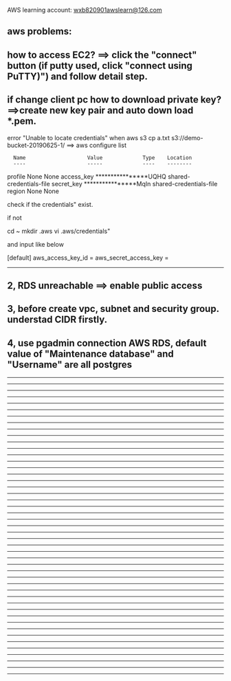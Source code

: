 AWS learning account: wxb820901awslearn@126.com

aws problems:
------------------------------------------------------------------------------------------------------------------------
how to access EC2?
==> click the "connect" button (if putty used, click "connect using PuTTY)") and follow detail step.
------------------------------------------------------------------------------------------------------------------------
if change client pc how to download private key?
==>create new key pair and auto down load *.pem.
------------------------------------------------------------------------------------------------------------------------
error "Unable to locate credentials" when aws s3 cp a.txt s3://demo-bucket-20190625-1/
==> aws configure list

      Name                    Value             Type    Location
      ----                    -----             ----    --------
   profile                <not set>             None    None
access_key     ****************UQHQ shared-credentials-file
secret_key     ****************MqIn shared-credentials-file
    region                <not set>             None    None

check if the credentials" exist.

if not

cd ~
mkdir .aws
vi .aws/credentials"

and input like below

[default]
aws_access_key_id =
aws_secret_access_key =

------------------------------------------------------------------------------------------------------------------------
2, RDS unreachable
==> enable public access
------------------------------------------------------------------------------------------------------------------------
3, before create vpc, subnet and security group. understad CIDR firstly.
------------------------------------------------------------------------------------------------------------------------
4, use pgadmin connection AWS RDS, default value of "Maintenance database" and "Username" are all postgres
------------------------------------------------------------------------------------------------------------------------
------------------------------------------------------------------------------------------------------------------------
------------------------------------------------------------------------------------------------------------------------
------------------------------------------------------------------------------------------------------------------------
------------------------------------------------------------------------------------------------------------------------
------------------------------------------------------------------------------------------------------------------------
------------------------------------------------------------------------------------------------------------------------
------------------------------------------------------------------------------------------------------------------------
------------------------------------------------------------------------------------------------------------------------
------------------------------------------------------------------------------------------------------------------------
------------------------------------------------------------------------------------------------------------------------
------------------------------------------------------------------------------------------------------------------------
------------------------------------------------------------------------------------------------------------------------
------------------------------------------------------------------------------------------------------------------------
------------------------------------------------------------------------------------------------------------------------
------------------------------------------------------------------------------------------------------------------------
------------------------------------------------------------------------------------------------------------------------
------------------------------------------------------------------------------------------------------------------------
------------------------------------------------------------------------------------------------------------------------
------------------------------------------------------------------------------------------------------------------------
------------------------------------------------------------------------------------------------------------------------
------------------------------------------------------------------------------------------------------------------------
------------------------------------------------------------------------------------------------------------------------
------------------------------------------------------------------------------------------------------------------------
------------------------------------------------------------------------------------------------------------------------
------------------------------------------------------------------------------------------------------------------------
------------------------------------------------------------------------------------------------------------------------
------------------------------------------------------------------------------------------------------------------------
------------------------------------------------------------------------------------------------------------------------
------------------------------------------------------------------------------------------------------------------------
------------------------------------------------------------------------------------------------------------------------
------------------------------------------------------------------------------------------------------------------------
------------------------------------------------------------------------------------------------------------------------
------------------------------------------------------------------------------------------------------------------------
------------------------------------------------------------------------------------------------------------------------
------------------------------------------------------------------------------------------------------------------------
------------------------------------------------------------------------------------------------------------------------
------------------------------------------------------------------------------------------------------------------------
------------------------------------------------------------------------------------------------------------------------
------------------------------------------------------------------------------------------------------------------------
------------------------------------------------------------------------------------------------------------------------
------------------------------------------------------------------------------------------------------------------------
------------------------------------------------------------------------------------------------------------------------
------------------------------------------------------------------------------------------------------------------------
------------------------------------------------------------------------------------------------------------------------
------------------------------------------------------------------------------------------------------------------------
------------------------------------------------------------------------------------------------------------------------
------------------------------------------------------------------------------------------------------------------------